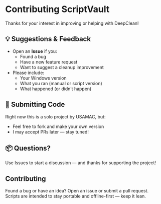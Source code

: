 # Contributing ScriptVault

Thanks for your interest in improving or helping with DeepClean!

## 💡 Suggestions & Feedback
- Open an **Issue** if you:
  - Found a bug
  - Have a new feature request
  - Want to suggest a cleanup improvement
- Please include:
  - Your Windows version
  - What you ran (manual or script version)
  - What happened (or didn’t happen)

## 🔧 Submitting Code
Right now this is a solo project by USAMAC, but:
- Feel free to fork and make your own version
- I may accept PRs later — stay tuned!

## 📦 Questions?
Use Issues to start a discussion — and thanks for supporting the project!


## Contributing

Found a bug or have an idea? Open an issue or submit a pull request.  
Scripts are intended to stay portable and offline-first — keep it lean.
